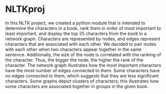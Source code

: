 # NLTKproj
In this NLTK project, we created a python module that is intended to determine the characters in a book, rank them in order of most important to least important, and display the top 25 characters from the book in a network graph. Characters are represented by nodes, and edges represent characters that are associated with each other. We decided to pair nodes with each other when two characters appear together in the same sentence. Additionally, the size of the node is correlated with the ranking of the character. Thus, the bigger the node, the higher the rank of the character. 
The network graph illustrates how the most important characters have the most number of edges connected to them. Some characters have no edges connected to them, which suggests that they are less significant characters. Some graphs depict clusters of characters; this illustrates how some characters are associated together in groups in the given book. 
